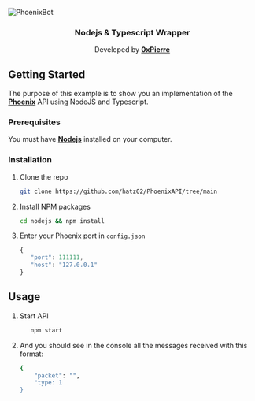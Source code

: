 ![PhoenixBot](https://storage.sell.app/store/4122/listings/QSXM6X4LWy6Ds7Mm1iu08v1qsfovPWeGAES63VuE.png)

<h3 align="center">Nodejs & Typescript Wrapper</h3>

  <p align="center">
    Developed by <a href="https://0xpierre.com/"><strong>0xPierre</strong></a>
    </p>

<!-- GETTING STARTED -->

## Getting Started

The purpose of this example is to show you an implementation of the <a href="https://github.com/hatz02/PhoenixAPI/tree/main"><strong>Phoenix</strong></a> API using NodeJS and Typescript.

### Prerequisites

You must have <a href="https://nodejs.org/en/download"><strong>Nodejs</strong></a> installed on your computer.

### Installation

1. Clone the repo

   ```sh
   git clone https://github.com/hatz02/PhoenixAPI/tree/main
   ```
2. Install NPM packages

   ```sh
   cd nodejs && npm install
   ```
3. Enter your Phoenix port in `config.json`

   ```js
   {
      "port": 111111,
      "host": "127.0.0.1"
   }
   ```

<!-- USAGE EXAMPLES -->

## Usage

1. Start API
   ```sh
      npm start
   ```
2. And you should see in the console all the messages received with this format:

   ```sh
   {
       "packet": "",
       "type: 1
   }
   ```
